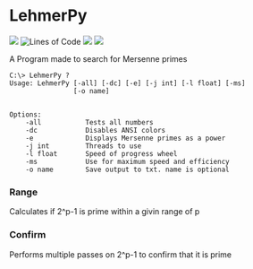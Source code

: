 # LehmerPy
![](https://img.shields.io/badge/Version-1.5-blue)
![Lines of Code](https://tokei.rs/b1/github/Papr3ka/LehmerPy?category=code)
![](https://img.shields.io/github/repo-size/Papr3ka/LehmerPy)
![](https://img.shields.io/badge/python-v3.7-blue)

A Program made to search for Mersenne primes


```
C:\> LehmerPy ?
Usage: LehmerPy [-all] [-dc] [-e] [-j int] [-l float] [-ms]
                [-o name]


Options:
    -all           Tests all numbers
    -dc            Disables ANSI colors
    -e             Displays Mersenne primes as a power
    -j int         Threads to use
    -l float       Speed of progress wheel
    -ms            Use for maximum speed and efficiency
    -o name        Save output to txt. name is optional
```

### Range
Calculates if 2^p-1 is prime within a givin range of p


### Confirm
Performs multiple passes on 2^p-1 to confirm that it is prime 
